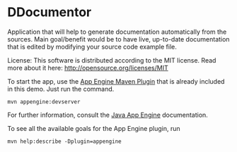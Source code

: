 DDocumentor
===========

Application that will help to generate documentation automatically from the sources. Main goal/benefit would be to have live, up-to-date documentation that is edited by modifying your source code example file.

License:
This software is distributed according to the MIT license. Read more about it here: http://opensource.org/licenses/MIT


To start the app, use the [App Engine Maven Plugin](http://code.google.com/p/appengine-maven-plugin/) that is already included in this demo.
Just run the command.

    mvn appengine:devserver

For further information, consult the [Java App Engine](https://developers.google.com/appengine/docs/java/overview) documentation.

To see all the available goals for the App Engine plugin, run

    mvn help:describe -Dplugin=appengine